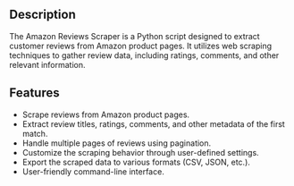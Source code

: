 ## Description

The Amazon Reviews Scraper is a Python script designed to extract customer reviews from Amazon product pages. It utilizes web scraping techniques to gather review data, including ratings, comments, and other relevant information.

## Features

- Scrape reviews from Amazon product pages.
- Extract review titles, ratings, comments, and other metadata of the first match.
- Handle multiple pages of reviews using pagination.
- Customize the scraping behavior through user-defined settings.
- Export the scraped data to various formats (CSV, JSON, etc.).
- User-friendly command-line interface.